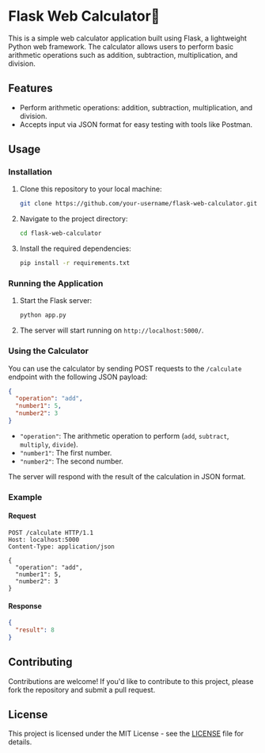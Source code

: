 # Flask Web Calculator🧮

This is a simple web calculator application built using Flask, a lightweight Python web framework. The calculator allows users to perform basic arithmetic operations such as addition, subtraction, multiplication, and division.

## Features

- Perform arithmetic operations: addition, subtraction, multiplication, and division.
- Accepts input via JSON format for easy testing with tools like Postman.

## Usage

### Installation

1. Clone this repository to your local machine:

   ```bash
   git clone https://github.com/your-username/flask-web-calculator.git
   ```

2. Navigate to the project directory:

   ```bash
   cd flask-web-calculator
   ```

3. Install the required dependencies:

   ```bash
   pip install -r requirements.txt
   ```

### Running the Application

1. Start the Flask server:

   ```bash
   python app.py
   ```

2. The server will start running on `http://localhost:5000/`.

### Using the Calculator

You can use the calculator by sending POST requests to the `/calculate` endpoint with the following JSON payload:

```json
{
  "operation": "add",
  "number1": 5,
  "number2": 3
}
```

- `"operation"`: The arithmetic operation to perform (`add`, `subtract`, `multiply`, `divide`).
- `"number1"`: The first number.
- `"number2"`: The second number.

The server will respond with the result of the calculation in JSON format.

### Example

#### Request

```http
POST /calculate HTTP/1.1
Host: localhost:5000
Content-Type: application/json

{
  "operation": "add",
  "number1": 5,
  "number2": 3
}
```

#### Response

```json
{
  "result": 8
}
```

## Contributing

Contributions are welcome! If you'd like to contribute to this project, please fork the repository and submit a pull request.

## License

This project is licensed under the MIT License - see the [LICENSE](LICENSE) file for details.
